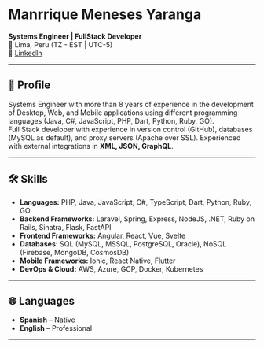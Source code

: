 # Manrrique Meneses Yaranga
**Systems Engineer | FullStack Developer**  
📍 Lima, Peru (TZ - EST | UTC-5)  
🔗 [LinkedIn](https://www.linkedin.com/in/manrrique-my/)

---

## 👤 Profile
Systems Engineer with more than 8 years of experience in the development of Desktop, Web, and Mobile applications using different programming languages (Java, C#, JavaScript, PHP, Dart, Python, Ruby, GO).  
Full Stack developer with experience in version control (GitHub), databases (MySQL as default), and proxy servers (Apache over SSL). Experienced with external integrations in **XML, JSON, GraphQL**.  

---

## 🛠 Skills
- **Languages:** PHP, Java, JavaScript, C#, TypeScript, Dart, Python, Ruby, GO  
- **Backend Frameworks:** Laravel, Spring, Express, NodeJS, .NET, Ruby on Rails, Sinatra, Flask, FastAPI  
- **Frontend Frameworks:** Angular, React, Vue, Svelte  
- **Databases:** SQL (MySQL, MSSQL, PostgreSQL, Oracle), NoSQL (Firebase, MongoDB, CosmosDB)  
- **Mobile Frameworks:** Ionic, React Native, Flutter  
- **DevOps & Cloud:** AWS, Azure, GCP, Docker, Kubernetes  

---

## 🌐 Languages
- **Spanish** – Native  
- **English** – Professional  

---
